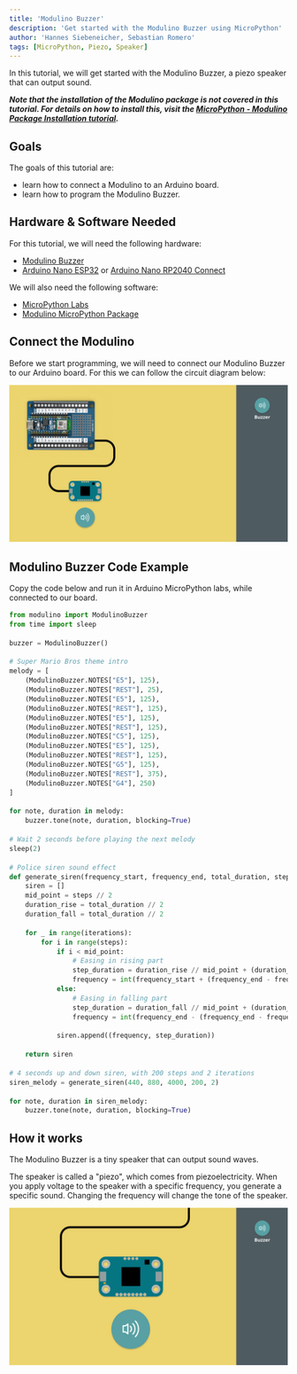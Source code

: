 ```yaml
---
title: 'Modulino Buzzer'
description: 'Get started with the Modulino Buzzer using MicroPython'
author: 'Hannes Siebeneicher, Sebastian Romero'
tags: [MicroPython, Piezo, Speaker]
---
```


In this tutorial, we will get started with the Modulino Buzzer, a piezo speaker that can output sound.

***Note that the installation of the Modulino package is not covered in this tutorial. For details on how to install this, visit the [MicroPython - Modulino Package Installation tutorial](/micropython/modulinos/installation).***

## Goals

The goals of this tutorial are:

- learn how to connect a Modulino to an Arduino board.
- learn how to program the Modulino Buzzer.

## Hardware & Software Needed

For this tutorial, we will need the following hardware:
- [Modulino Buzzer](https://store.arduino.cc/products/plug-and-make-kit)
- [Arduino Nano ESP32](https://store.arduino.cc/products/nano-esp32?queryID=undefined) or [Arduino Nano RP2040 Connect](https://store.arduino.cc/en-se/products/arduino-nano-rp2040-connect)

We will also need the following software:
- [MicroPython Labs](https://lab-micropython.arduino.cc/)
- [Modulino MicroPython Package](https://github.com/arduino/arduino-modulino-mpy)

## Connect the Modulino

Before we start programming, we will need to connect our Modulino Buzzer to our Arduino board. For this we can follow the circuit diagram below:

![Circuit Diagram](./assets/CIRCUIT-BREAKOUT.png)

## Modulino Buzzer Code Example

Copy the code below and run it in Arduino MicroPython labs, while connected to our board.

```python
from modulino import ModulinoBuzzer
from time import sleep

buzzer = ModulinoBuzzer()

# Super Mario Bros theme intro
melody = [
    (ModulinoBuzzer.NOTES["E5"], 125),
    (ModulinoBuzzer.NOTES["REST"], 25),
    (ModulinoBuzzer.NOTES["E5"], 125),
    (ModulinoBuzzer.NOTES["REST"], 125),
    (ModulinoBuzzer.NOTES["E5"], 125),
    (ModulinoBuzzer.NOTES["REST"], 125),
    (ModulinoBuzzer.NOTES["C5"], 125),
    (ModulinoBuzzer.NOTES["E5"], 125),
    (ModulinoBuzzer.NOTES["REST"], 125),
    (ModulinoBuzzer.NOTES["G5"], 125),
    (ModulinoBuzzer.NOTES["REST"], 375),
    (ModulinoBuzzer.NOTES["G4"], 250)
]

for note, duration in melody:
    buzzer.tone(note, duration, blocking=True)

# Wait 2 seconds before playing the next melody
sleep(2)

# Police siren sound effect
def generate_siren(frequency_start, frequency_end, total_duration, steps, iterations):
    siren = []
    mid_point = steps // 2
    duration_rise = total_duration // 2
    duration_fall = total_duration // 2

    for _ in range(iterations):
        for i in range(steps):
            if i < mid_point:
                # Easing in rising part
                step_duration = duration_rise // mid_point + (duration_rise // mid_point * (mid_point - i) // mid_point)
                frequency = int(frequency_start + (frequency_end - frequency_start) * (i / mid_point))
            else:
                # Easing in falling part
                step_duration = duration_fall // mid_point + (duration_fall // mid_point * (i - mid_point) // mid_point)
                frequency = int(frequency_end - (frequency_end - frequency_start) * ((i - mid_point) / mid_point))

            siren.append((frequency, step_duration))

    return siren

# 4 seconds up and down siren, with 200 steps and 2 iterations
siren_melody = generate_siren(440, 880, 4000, 200, 2)

for note, duration in siren_melody:
    buzzer.tone(note, duration, blocking=True)
```

## How it works

The Modulino Buzzer is a tiny speaker that can output sound waves.

The speaker is called a "piezo", which comes from piezoelectricity. When you apply voltage to the speaker with a specific frequency, you generate a specific sound. Changing the frequency will change the tone of the speaker.

![How it works](./assets/how-it-works.gif)